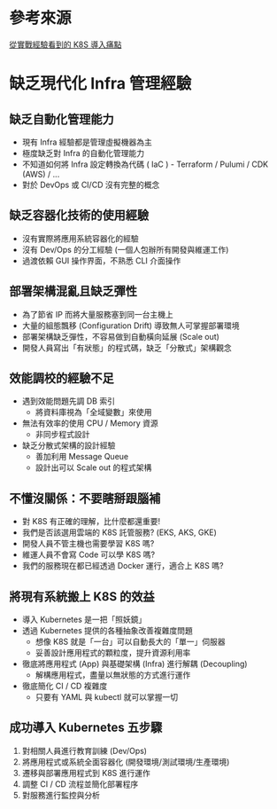 # 參考來源
[從實戰經驗看到的 K8S 導入痛點](https://hackmd.io/@k8ssummit/20/%2F%40k8ssummit%2FByyAVbANv?fbclid=IwAR3q1kuVs8Sc9BF3L0cbPJA1twtx31IE17aq6JIwBqY7BCV5iK8U47-2pXE)

# 缺乏現代化 Infra 管理經驗
## 缺乏自動化管理能力
- 現有 Infra 經驗都是管理虛擬機器為主
- 極度缺乏對 Infra 的自動化管理能力
- 不知道如何將 Infra 設定轉換為代碼 ( IaC ) - Terraform / Pulumi / CDK (AWS) / ...
- 對於 DevOps 或 CI/CD 沒有完整的概念

## 缺乏容器化技術的使用經驗
- 沒有實際將應用系統容器化的經驗
- 沒有 Dev/Ops 的分工經驗 (一個人包辦所有開發與維運工作)
- 過渡依賴 GUI 操作界面，不熟悉 CLI 介面操作

## 部署架構混亂且缺乏彈性
- 為了節省 IP 而將大量服務塞到同一台主機上
- 大量的組態飄移 (Configuration Drift) 導致無人可掌握部署環境
- 部署架構缺乏彈性，不容易做到自動橫向延展 (Scale out)
- 開發人員寫出「有狀態」的程式碼，缺乏「分散式」架構觀念

## 效能調校的經驗不足
- 遇到效能問題先調 DB 索引
    - 將資料庫視為「全域變數」來使用
- 無法有效率的使用 CPU / Memory 資源
    - 非同步程式設計
- 缺乏分散式架構的設計經驗
    - 善加利用 Message Queue
    - 設計出可以 Scale out 的程式架構

## 不懂沒關係：不要瞎掰跟腦補
- 對 K8S 有正確的理解，比什麼都還重要!
- 我們是否該選用雲端的 K8S 託管服務? (EKS, AKS, GKE)
- 開發人員不管主機也需要學習 K8S 嗎?
- 維運人員不會寫 Code 可以學 K8S 嗎?
- 我們的服務現在都已經透過 Docker 運行，適合上 K8S 嗎?

## 將現有系統搬上 K8S 的效益
- 導入 Kubernetes 是一把「照妖鏡」
- 透過 Kubernetes 提供的各種抽象改善複雜度問題
    - 想像 K8S 就是「一台」可以自動長大的「單一」伺服器
    - 妥善設計應用程式的顆粒度，提升資源利用率
- 徹底將應用程式 (App) 與基礎架構 (Infra) 進行解耦 (Decoupling)
    - 解構應用程式，盡量以無狀態的方式進行運作
- 徹底簡化 CI / CD 複雜度
    - 只要有 YAML 與 kubectl 就可以掌握一切

## 成功導入 Kubernetes 五步驟
1. 對相關人員進行教育訓練 (Dev/Ops)
2. 將應用程式或系統全面容器化 (開發環境/測試環境/生產環境)
3. 遷移與部署應用程式到 K8S 進行運作
4. 調整 CI / CD 流程並簡化部署程序
5. 對服務進行監控與分析